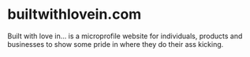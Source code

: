 # builtwithlovein.com

Built with love in… is a microprofile website for individuals, products and
businesses to show some pride in where they do their ass kicking.
